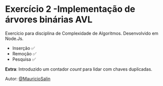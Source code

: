 # Exercício 2 -Implementação de árvores binárias AVL

Exercício para disciplina de Complexidade de Algoritmos. Desenvolvido em Node.Js.

- Inserção ✅
- Remoção ✅
- Pesquisa ✅

**Extra**: Introduzido um contador *count* para lidar com chaves duplicadas.

Autor: [@MauricioSalin](https://github.com/MauricioSalin)
